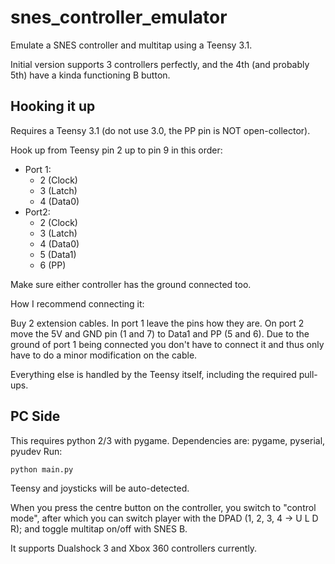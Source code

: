 # snes_controller_emulator
Emulate a SNES controller and multitap using a Teensy 3.1.

Initial version supports 3 controllers perfectly, and the 4th (and probably 5th) have a kinda functioning B button.

## Hooking it up
Requires a Teensy 3.1 (do not use 3.0, the PP pin is NOT open-collector).

Hook up from Teensy pin 2 up to pin 9 in this order:
* Port 1:
  * 2 (Clock)
  * 3 (Latch)
  * 4 (Data0)
* Port2:
  * 2 (Clock)
  * 3 (Latch)
  * 4 (Data0)
  * 5 (Data1)
  * 6 (PP)

Make sure either controller has the ground connected too.

How I recommend connecting it: 

Buy 2 extension cables. In port 1 leave the pins how they are.
On port 2 move the 5V and GND pin (1 and 7) to Data1 and PP (5 and 6).
Due to the ground of port 1 being connected you don't have to connect it and thus only have to do a minor modification on the cable.

Everything else is handled by the Teensy itself, including the required pull-ups.

## PC Side
This requires python 2/3 with pygame.
Dependencies are: pygame, pyserial, pyudev
Run:
```
python main.py
```
Teensy and joysticks will be auto-detected.

When you press the centre button on the controller, you switch to "control mode", after which you can switch player with the DPAD (1, 2, 3, 4 -> U L D R); and toggle multitap on/off with SNES B.

It supports Dualshock 3 and Xbox 360 controllers currently.
